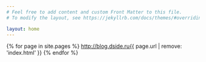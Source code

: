 ```yaml
---
# Feel free to add content and custom Front Matter to this file.
# To modify the layout, see https://jekyllrb.com/docs/themes/#overriding-theme-defaults

layout: home
---
```


{% for page in site.pages %}
    <url>
        <loc>http://blog.dside.ru{{ page.url | remove: 'index.html' }}</loc>
    </url>
    {% endfor %}
